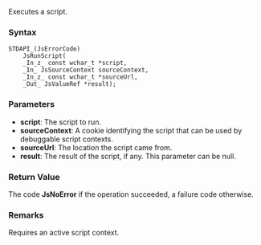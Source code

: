 Executes a script. 
### Syntax 
```
STDAPI_(JsErrorCode)
    JsRunScript(
    _In_z_ const wchar_t *script,
    _In_ JsSourceContext sourceContext,
    _In_z_ const wchar_t *sourceUrl,
    _Out_ JsValueRef *result);
```
### Parameters 
* __script__: The script to run.
* __sourceContext__:  A cookie identifying the script that can be used by debuggable script contexts.
* __sourceUrl__: The location the script came from.
* __result__: The result of the script, if any. This parameter can be null.

### Return Value 
The code **JsNoError** if the operation succeeded, a failure code otherwise.
### Remarks 
Requires an active script context.
